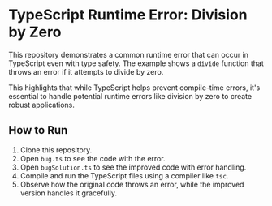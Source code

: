 # TypeScript Runtime Error: Division by Zero

This repository demonstrates a common runtime error that can occur in TypeScript even with type safety.  The example shows a `divide` function that throws an error if it attempts to divide by zero.

This highlights that while TypeScript helps prevent compile-time errors, it's essential to handle potential runtime errors like division by zero to create robust applications.

## How to Run

1. Clone this repository.
2. Open `bug.ts` to see the code with the error.
3. Open `bugSolution.ts` to see the improved code with error handling.
4. Compile and run the TypeScript files using a compiler like `tsc`. 
5. Observe how the original code throws an error, while the improved version handles it gracefully. 
